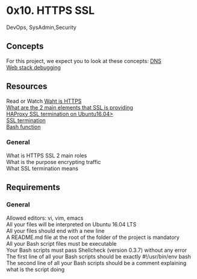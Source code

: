 <h1>0x10. HTTPS SSL</h1>
DevOps, SysAdmin,Security
<h2>Concepts</h2>
For this project, we expect you to look at these concepts:
<a href="https://intranet.alxswe.com/concepts/12">DNS</a><br>
<a href="https://intranet.alxswe.com/concepts/68">Web stack debugging</a><br>
<h2>Resources</h2>
Read or Watch
<a href="https://www.instantssl.com/http-vs-https">Waht is HTTPS</a><br>
<a href="https://www.sslshopper.com/why-ssl-the-purpose-of-using-ssl-certificates.html">
What are the 2 main elements that SSL is providing</a><br>
<a href="https://docs.ionos.com/cloud/">HAProxy SSL termination on Ubuntu16.04></a><br>
<a href="https://en.wikipedia.org/wiki/TLS_termination_proxy">SSL termination</a><br>
<a href="https://tldp.org/LDP/abs/html/complexfunct.html">Bash function</a><br>
<h3>General</h3>
<p>
What is HTTPS SSL 2 main roles<br>
What is the purpose encrypting traffic<br>
What SSL termination means<br>
</p>
<h2>Requirements</h2>
<h3>General</h3>
<p>
Allowed editors: vi, vim, emacs<br>
All your files will be interpreted on Ubuntu 16.04 LTS<br>
All your files should end with a new line<br>
A README.md file at the root of the folder of the project is mandatory<br>
All your Bash script files must be executable<br>
Your Bash scripts must pass Shellcheck (version 0.3.7) without any error<br>
The first line of all your Bash scripts should be exactly #!/usr/bin/env bash<br>
The second line of all your Bash scripts should be a comment explaining what is the script doing<br>
</p>
